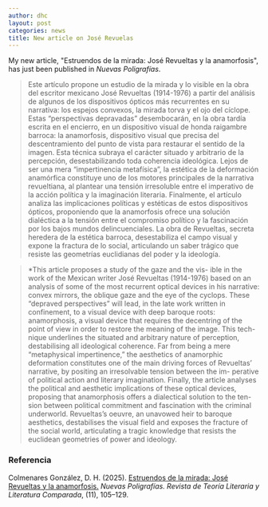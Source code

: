 ```yaml
---
author: dhc 
layout: post
categories: news
title: New article on José Revuelas
---
```


My new article, "Estruendos de la mirada: José Revueltas y la anamorfosis", has just been published in *Nuevas Poligrafías*.

> Este artículo propone un estudio de la mirada y lo visible en la obra del escritor mexicano José Revueltas (1914-1976) a partir del análisis de algunos de los dispositivos ópticos más recurrentes en su narrativa: los espejos convexos, la mirada torva y el ojo del cíclope. Estas “perspectivas depravadas” desembocarán, en la obra tardía escrita en el encierro, en un dispositivo visual de honda raigambre barroca: la anamorfosis, dispositivo visual que precisa del descentramiento del punto de vista para restaurar el sentido de la imagen. Esta técnica subraya el carácter situado y arbitrario de la percepción, desestabilizando toda coherencia ideológica. Lejos de ser una mera “impertinencia metafísica”, la estética de la deformación anamórfica constituye uno de los motores principales de la narrativa revueltiana, al plantear una tensión irresoluble entre el imperativo de la acción política y la imaginación literaria. Finalmente, el artículo analiza las implicaciones políticas y estéticas de estos dispositivos ópticos, proponiendo que la anamorfosis ofrece una solución dialéctica a la tensión entre el compromiso político y la fascinación por los bajos mundos delincuenciales. La obra de Revueltas, secreta heredera de la estética barroca, desestabiliza el campo visual y expone la fractura de lo social, articulando un saber trágico que resiste las geometrías euclidianas del poder y la ideología.

> *This article proposes a study of the gaze and the vis-
ible in the work of the Mexican writer José Revueltas
(1914-1976) based on an analysis of some of the most
recurrent optical devices in his narrative: convex
mirrors, the oblique gaze and the eye of the cyclops.
These “depraved perspectives” will lead, in the late
work written in confinement, to a visual device with
deep baroque roots: anamorphosis, a visual device
that requires the decentring of the point of view in
order to restore the meaning of the image. This tech-
nique underlines the situated and arbitrary nature of
perception, destabilising all ideological coherence.
Far from being a mere “metaphysical impertinence,”
the aesthetics of anamorphic deformation constitutes
one of the main driving forces of Revueltas’ narrative,
by positing an irresolvable tension between the im-
perative of political action and literary imagination.
Finally, the article analyses the political and aesthetic
implications of these optical devices, proposing that
anamorphosis offers a dialectical solution to the ten-
sion between political commitment and fascination
with the criminal underworld. Revueltas’s oeuvre,
an unavowed heir to baroque aesthetics, destabilises
the visual field and exposes the fracture of the social
world, articulating a tragic knowledge that resists the euclidean geometries of power and ideology.

### Referencia

Colmenares González, D. H. (2025). [Estruendos de la mirada: José Revueltas y la anamorfosis.](https://doi.org/10.22201/ffyl.29544076.2025.11.2136) *Nuevas Poligrafías. Revista de Teoría Literaria y Literatura Comparada*, (11), 105–129. 
 
